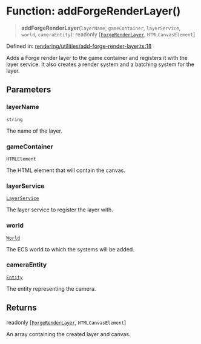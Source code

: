 # Function: addForgeRenderLayer()

> **addForgeRenderLayer**(`layerName`, `gameContainer`, `layerService`, `world`, `cameraEntity`): readonly \[[`ForgeRenderLayer`](../classes/ForgeRenderLayer.md), `HTMLCanvasElement`\]

Defined in: [rendering/utilities/add-forge-render-layer.ts:18](https://github.com/Forge-Game-Engine/Forge/blob/6a4c05c6b58848e53a4f2ca7d9cd2f9b6c10e5ac/src/rendering/utilities/add-forge-render-layer.ts#L18)

Adds a Forge render layer to the game container and registers it with the layer service.
It also creates a render system and a batching system for the layer.

## Parameters

### layerName

`string`

The name of the layer.

### gameContainer

`HTMLElement`

The HTML element that will contain the canvas.

### layerService

[`LayerService`](../classes/LayerService.md)

The layer service to register the layer with.

### world

[`World`](../classes/World.md)

The ECS world to which the systems will be added.

### cameraEntity

[`Entity`](../classes/Entity.md)

The entity representing the camera.

## Returns

readonly \[[`ForgeRenderLayer`](../classes/ForgeRenderLayer.md), `HTMLCanvasElement`\]

An array containing the created layer and canvas.
